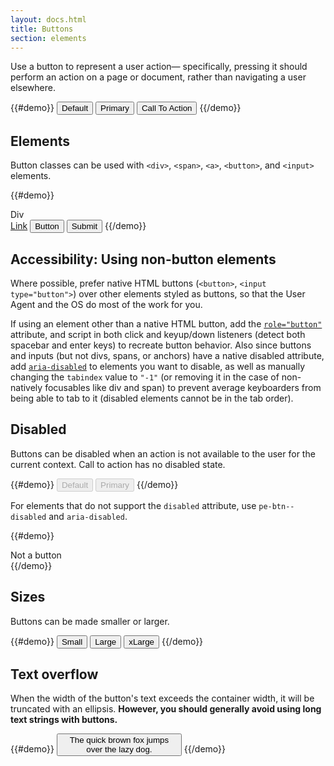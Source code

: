 ```yaml
---
layout: docs.html
title: Buttons
section: elements
---
```


Use a button to represent a user action&#8212; specifically, pressing it should perform an action on a page or document, rather than navigating a user elsewhere.

{{#demo}}
<button class="pe-btn">Default</button>
<button class="pe-btn__primary">Primary</button>
<button class="pe-btn__cta">Call To Action</button>
{{/demo}}

## Elements

Button classes can be used with `<div>`, `<span>`, `<a>`, `<button>`, and `<input>` elements.

{{#demo}}
<div class="pe-btn" tabindex="0" role="button">Div</div>
<a href="#" class="pe-btn" role="button">Link</a>
<button class="pe-btn">Button</button>
<input type="submit" value="Submit" class="pe-btn">
{{/demo}}

<aside>
  <h1 class="pe-title">Accessibility: Using non-button elements</h1>
  <p>Where possible, prefer native HTML buttons (<code>&lt;button&gt;</code>, <code>&lt;input type="button"&gt;</code>) over other elements styled as buttons, so that the User Agent and the OS do most of the work for you.</p>
  <p>If using an element other than a native HTML button, add the <a href="http://www.w3.org/TR/wai-aria/roles#button"><code>role="button"</code></a> attribute, and script in both click and keyup/down listeners (detect both spacebar and enter keys) to recreate button behavior. Also since buttons and inputs (but not divs, spans, or anchors) have a native disabled attribute, add <a href="http://www.w3.org/TR/wai-aria/states_and_properties#aria-disabled"><code>aria-disabled</code></a> to elements you want to disable, as well as manually changing the <code>tabindex</code> value to <code>"-1"</code> (or removing it in the case of non-natively focusables like div and span) to prevent average keyboarders from being able to tab to it (disabled elements cannot be in the tab order).</p>
</aside>

## Disabled

Buttons can be disabled when an action is not available to the user for the current context. Call to action has no disabled state.

{{#demo}}
<button class="pe-btn" disabled>Default</button>
<button class="pe-btn__primary" disabled>Primary</button>
{{/demo}}

For elements that do not support the `disabled` attribute, use `pe-btn--disabled` and `aria-disabled`.

{{#demo}}
<div class="pe-btn pe-btn--disabled" aria-disabled="true">Not a button</div>
{{/demo}}

## Sizes

Buttons can be made smaller or larger.

{{#demo}}
<button class="pe-btn pe-btn--small">Small</button>
<button class="pe-btn pe-btn--large">Large</button>
<button class="pe-btn pe-btn--xlarge">xLarge</button>
{{/demo}}

## Text overflow

When the width of the button's text exceeds the container width, it will be truncated with an ellipsis. <strong>However, you should generally avoid using long text strings with buttons.</strong>

{{#demo}}
<button class="pe-btn" style="max-width: 200px">The quick brown fox jumps over the lazy dog.</button>
{{/demo}}
